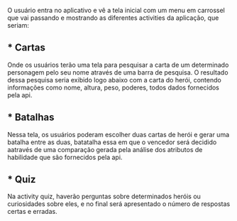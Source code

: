 O usuário entra no aplicativo e vê a tela inicial com um menu em carrossel que vai passando e mostrando as diferentes activities da aplicação, que seriam: 
## * Cartas
Onde os usuários terão uma tela para pesquisar a carta de um determinado personagem pelo seu nome através de uma barra de pesquisa. O resultado dessa pesquisa seria exibido logo abaixo com a carta do herói, contendo informações como nome, altura, peso, poderes, todos dados fornecidos pela api.
## * Batalhas
Nessa tela, os usuários poderam escolher duas cartas de herói e gerar uma batalha entre as duas, batatalha essa em que o vencedor será decidido aatravés de uma comparação gerada pela análise dos atributos de habilidade que são fornecidos pela api.
## * Quiz
Na activity quiz, haverão perguntas sobre determinados heróis ou curiosidades sobre eles, e no final será apresentado o número de respostas certas e erradas.
